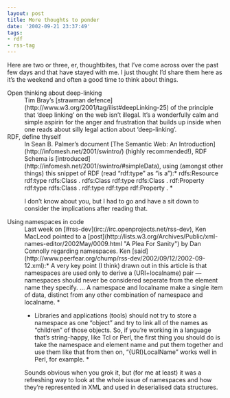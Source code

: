 ```yaml
---
layout: post
title: More thoughts to ponder
date: '2002-09-21 23:37:49'
tags:
- rdf
- rss-tag
---
```



Here are two or three, er, thoughtbites, that I’ve come across over the past few days and that have stayed with me. I just thought I’d share them here as it’s the weekend and often a good time to think about things.

<dl><dt>Open thinking about deep-linking</dt><dd>Tim Bray’s [strawman defence](http://www.w3.org/2001/tag/ilist#deepLinking-25) of the principle that ‘deep linking’ on the web isn’t illegal. It’s a wonderfully calm and simple aspirin for the anger and frustration that builds up inside when one reads about silly legal action about ‘deep-linking’.</dd><dt>RDF, define thyself</dt><dd>In Sean B. Palmer’s document [The Semantic Web: An Introduction](http://infomesh.net/2001/swintro/) (highly recommended!), RDF Schema is [introduced](http://infomesh.net/2001/swintro/#simpleData), using (amongst other things) this snippet of RDF (read “rdf:type” as “is a”):* rdfs:Resource rdf:type rdfs:Class . rdfs:Class rdf:type rdfs:Class . rdf:Property rdf:type rdfs:Class . rdf:type rdf:type rdf:Property . *

I don’t know about you, but I had to go and have a sit down to consider the implications after reading that.

</dd><dt>Using namespaces in code</dt><dd>Last week on [#rss-dev](irc://irc.openprojects.net/rss-dev), Ken MacLeod pointed to a [post](http://lists.w3.org/Archives/Public/xml-names-editor/2002May/0009.html "A Plea For Sanity") by Dan Connolly regarding namespaces. Ken [said](http://www.peerfear.org/chump/rss-dev/2002/09/12/2002-09-12.xml):* A very key point (I think) drawn out in this article is that namespaces are used only to derive a (URI+localname) pair — namespaces should never be considered seperate from the element name they specify. … A namespace and localname make a single item of data, distinct from any other combination of namespace and localname. *

* Libraries and applications (tools) should not try to store a namespace as one “object” and try to link all of the names as “children” of those objects. So, if you’re working in a language that’s string-happy, like Tcl or Perl, the first thing you should do is take the namespace and element name and put them together and use them like that from then on, “{URI}LocalName” works well in Perl, for example. *

Sounds obvious when you grok it, but (for me at least) it was a refreshing way to look at the whole issue of namespaces and how they’re represented in XML and used in deserialised data structures.

</dd></dl>

